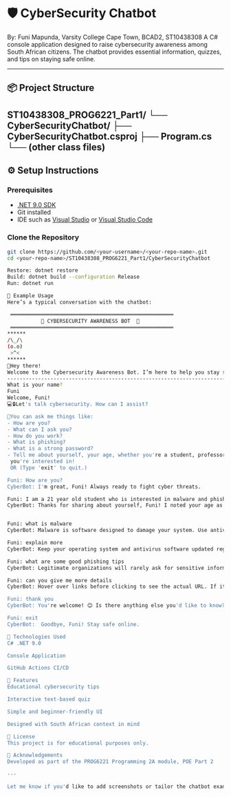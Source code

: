 # 🛡️ CyberSecurity Chatbot
By: Funi Mapunda, Varsity College Cape Town, BCAD2, ST10438308
A C# console application designed to raise cybersecurity awareness among South African citizens. The chatbot provides essential information, quizzes, and tips on staying safe online.

---

## 📦 Project Structure
ST10438308_PROG6221_Part1/
└── CyberSecurityChatbot/
├── CyberSecurityChatbot.csproj
├── Program.cs
└── (other class files)
---

## ⚙️ Setup Instructions

### Prerequisites
- [.NET 9.0 SDK](https://dotnet.microsoft.com/en-us/download/dotnet/9.0)
- Git installed
- IDE such as [Visual Studio](https://visualstudio.microsoft.com/) or [Visual Studio Code](https://code.visualstudio.com/)

### Clone the Repository

```bash
git clone https://github.com/<your-username>/<your-repo-name>.git
cd <your-repo-name>/ST10438308_PROG6221_Part1/CyberSecurityChatbot

Restore: dotnet restore
Build: dotnet build --configuration Release
Run: dotnet run

🧪 Example Usage
Here’s a typical conversation with the chatbot:

 ═════════════════════════════════════════════════════
           🌸 CYBERSECURITY AWARENESS BOT  🌸
 ═════════════════════════════════════════════════════
******
/\_/\
(o.o)
 >^<
******
👋Hey there!
Welcome to the Cybersecurity Awareness Bot. I’m here to help you stay safe online.
---------------------------------------------------------------------------------------------------------------------
What is your name?
Funi
Welcome, Funi!
💻🔒Let's talk cybersecurity. How can I assist?

💬You can ask me things like:
- How are you?
- What can I ask you?
- How do you work?
- What is phishing?
- What is a strong password?
- Tell me about yourself, your age, whether you're a student, professor or engineer and the 2 topics
 you're interested in!
 OR (Type 'exit' to quit.)

Funi: How are you?
CyberBot: I'm great, Funi! Always ready to fight cyber threats.

Funi: I am a 21 year old student who is interested in malware and phishing
CyberBot: Thanks for sharing about yourself, Funi! I noted your age as 21, role as student, and interests in malware, phishing.


Funi: what is malware
CyberBot: Malware is software designed to damage your system. Use antivirus and be cautious of suspicious files.

Funi: explain more
CyberBot: Keep your operating system and antivirus software updated regularly.

Funi: what are some good phishing tips
CyberBot: Legitimate organizations will rarely ask for sensitive information like passwords or credit card numbers via email.

Funi: can you give me more details
CyberBot: Hover over links before clicking to see the actual URL. If it looks suspicious, don't click!

Funi: thank you
CyberBot: You're welcome! 😊 Is there anything else you'd like to know?

Funi: exit
CyberBot:  Goodbye, Funi! Stay safe online.

🧰 Technologies Used
C# .NET 9.0

Console Application

GitHub Actions CI/CD

🤖 Features
Educational cybersecurity tips

Interactive text-based quiz

Simple and beginner-friendly UI

Designed with South African context in mind

📄 License
This project is for educational purposes only.

🙌 Acknowledgements
Developed as part of the PROG6221 Programming 2A module, POE Part 2

---

Let me know if you'd like to add screenshots or tailor the chatbot examples more specifically to your features!

